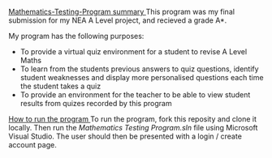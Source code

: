<u> Mathematics-Testing-Program summary </u>
This program was my final submission for my NEA A Level project, and recieved a grade A*.

My program has the following purposes:
* To provide a virtual quiz environment for a student to revise A Level Maths
* To learn from the students previous answers to quiz questions, identify student weaknesses and display more personalised questions each time the student takes a quiz
* To provide an environment for the teacher to be able to view student results from quizes recorded by this program

<u> How to run the program </u>
To run the program, fork this reposity and clone it locally.
Then run the _Mathematics Testing Program.sln_ file using Microsoft Visual Studio.
The user should then be presented with a login / create account page.
